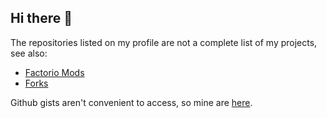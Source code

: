 ## Hi there 👋
The repositories listed on my profile are not a complete list of my projects, see also:
- [Factorio Mods](https://github.com/Darcys-Factorio-Mods)
- [Forks](https://github.com/Darcys-Forks)

Github gists aren't convenient to access, so mine are [here](https://gist.github.com/DarcyManoel).
<!--
**DarcyManoel/DarcyManoel** is a ✨ _special_ ✨ repository because its `README.md` (this file) appears on your GitHub profile.

Here are some ideas to get you started:

- 🔭 I’m currently working on ...
- 🌱 I’m currently learning ...
- 👯 I’m looking to collaborate on ...
- 🤔 I’m looking for help with ...
- 💬 Ask me about ...
- 📫 How to reach me: ...
- 😄 Pronouns: ...
- ⚡ Fun fact: ...
-->
